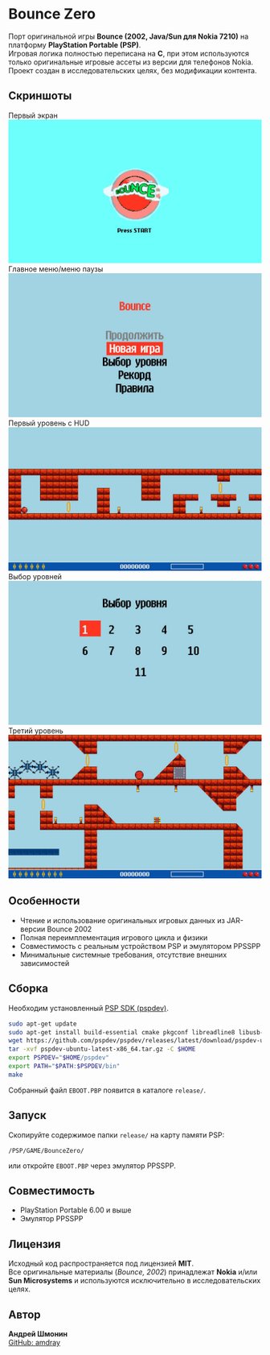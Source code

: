 # Bounce Zero

Порт оригинальной игры **Bounce (2002, Java/Sun для Nokia 7210)** на платформу **PlayStation Portable (PSP)**.  
Игровая логика полностью переписана на **C**, при этом используются только оригинальные игровые ассеты из версии для телефонов Nokia.  
Проект создан в исследовательских целях, без модификации контента.


## Скриншоты
Первый экран
![BOUN01179_00000](docs/screenshots/BOUN01179_00000.jpg)
Главное меню/меню паузы
![BOUN01179_00001](docs/screenshots/BOUN01179_00001.jpg)
Первый уровень с HUD 
![BOUN01179_00002](docs/screenshots/BOUN01179_00002.jpg)
Выбор уровней 
![BOUN01179_00003](docs/screenshots/BOUN01179_00003.jpg)
Третий уровень
![BOUN01179_00004](docs/screenshots/BOUN01179_00004.jpg)



## Особенности
- Чтение и использование оригинальных игровых данных из JAR-версии Bounce 2002  
- Полная переимплементация игрового цикла и физики  
- Совместимость с реальным устройством PSP и эмулятором PPSSPP  
- Минимальные системные требования, отсутствие внешних зависимостей  

## Сборка
Необходим установленный [PSP SDK (pspdev)](https://github.com/pspdev/pspdev).

```bash
sudo apt-get update
sudo apt-get install build-essential cmake pkgconf libreadline8 libusb-0.1 libgpgme11 libarchive-tools fakeroot wget
wget https://github.com/pspdev/pspdev/releases/latest/download/pspdev-ubuntu-latest-x86_64.tar.gz
tar -xvf pspdev-ubuntu-latest-x86_64.tar.gz -C $HOME
export PSPDEV="$HOME/pspdev"
export PATH="$PATH:$PSPDEV/bin"
make
```

Собранный файл `EBOOT.PBP` появится в каталоге `release/`.

## Запуск
Скопируйте содержимое папки `release/` на карту памяти PSP:

```
/PSP/GAME/BounceZero/
```

или откройте `EBOOT.PBP` через эмулятор PPSSPP.

## Совместимость
- PlayStation Portable 6.00 и выше
- Эмулятор PPSSPP

## Лицензия
Исходный код распространяется под лицензией **MIT**.  
Все оригинальные материалы (*Bounce, 2002*) принадлежат **Nokia** и/или **Sun Microsystems** и используются исключительно в исследовательских целях.

## Автор
**Андрей Шмонин**  
[GitHub: amdray](https://github.com/amdray)
